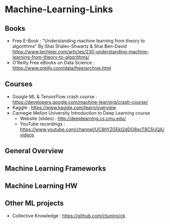 # Machine-Learning-Links

## Books
* Free E-Book : "Understanding machine learning from theory to algorithms" By Shai Shalev-Shwartz & Shai Ben-David
https://www.techleer.com/articles/230-understanding-machine-learning-from-theory-to-algorithms/
* O'Reilly Free eBooks on Data Science : https://www.oreilly.com/data/free/archive.html

## Courses
* Google ML & TensorFlow crash course : https://developers.google.com/machine-learning/crash-course/
* Kaggle : https://www.kaggle.com/learn/overview
* Carnegie Mellon University Introduction to Deep Learning course
  * Website (slides) : http://deeplearning.cs.cmu.edu/
  * YouTube recordings : https://www.youtube.com/channel/UC8hYZGEkI2dDO8scT8C5UQA/videos
## General Overview
## Machine Learning Frameworks
## Machine Learning HW
## Other ML projects
* Collective Knowledge : https://github.com/ctuning/ck
